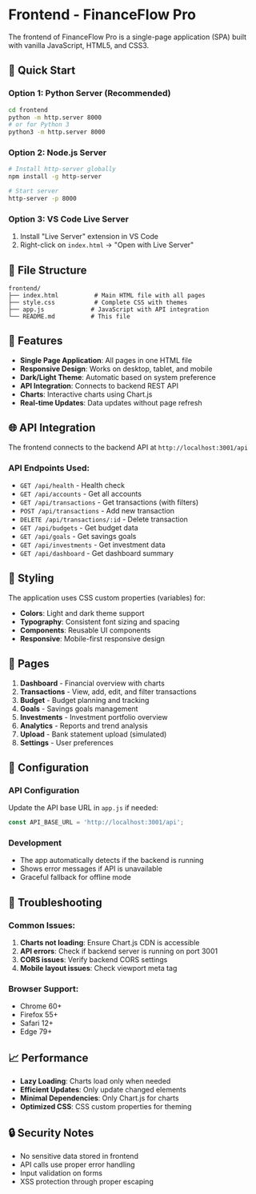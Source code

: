 # Frontend - FinanceFlow Pro

The frontend of FinanceFlow Pro is a single-page application (SPA) built with vanilla JavaScript, HTML5, and CSS3.

## 🚀 Quick Start

### Option 1: Python Server (Recommended)
```bash
cd frontend
python -m http.server 8000
# or for Python 3
python3 -m http.server 8000
```

### Option 2: Node.js Server
```bash
# Install http-server globally
npm install -g http-server

# Start server
http-server -p 8000
```

### Option 3: VS Code Live Server
1. Install "Live Server" extension in VS Code
2. Right-click on `index.html` → "Open with Live Server"

## 📁 File Structure

```
frontend/
├── index.html          # Main HTML file with all pages
├── style.css           # Complete CSS with themes
├── app.js             # JavaScript with API integration
└── README.md          # This file
```

## 🔧 Features

- **Single Page Application**: All pages in one HTML file
- **Responsive Design**: Works on desktop, tablet, and mobile
- **Dark/Light Theme**: Automatic based on system preference
- **API Integration**: Connects to backend REST API
- **Charts**: Interactive charts using Chart.js
- **Real-time Updates**: Data updates without page refresh

## 🌐 API Integration

The frontend connects to the backend API at `http://localhost:3001/api`

### API Endpoints Used:
- `GET /api/health` - Health check
- `GET /api/accounts` - Get all accounts
- `GET /api/transactions` - Get transactions (with filters)
- `POST /api/transactions` - Add new transaction
- `DELETE /api/transactions/:id` - Delete transaction
- `GET /api/budgets` - Get budget data
- `GET /api/goals` - Get savings goals
- `GET /api/investments` - Get investment data
- `GET /api/dashboard` - Get dashboard summary

## 🎨 Styling

The application uses CSS custom properties (variables) for:
- **Colors**: Light and dark theme support
- **Typography**: Consistent font sizing and spacing
- **Components**: Reusable UI components
- **Responsive**: Mobile-first responsive design

## 📱 Pages

1. **Dashboard** - Financial overview with charts
2. **Transactions** - View, add, edit, and filter transactions
3. **Budget** - Budget planning and tracking
4. **Goals** - Savings goals management
5. **Investments** - Investment portfolio overview
6. **Analytics** - Reports and trend analysis
7. **Upload** - Bank statement upload (simulated)
8. **Settings** - User preferences

## 🔧 Configuration

### API Configuration
Update the API base URL in `app.js` if needed:
```javascript
const API_BASE_URL = 'http://localhost:3001/api';
```

### Development
- The app automatically detects if the backend is running
- Shows error messages if API is unavailable
- Graceful fallback for offline mode

## 🚨 Troubleshooting

### Common Issues:
1. **Charts not loading**: Ensure Chart.js CDN is accessible
2. **API errors**: Check if backend server is running on port 3001
3. **CORS issues**: Verify backend CORS settings
4. **Mobile layout issues**: Check viewport meta tag

### Browser Support:
- Chrome 60+
- Firefox 55+
- Safari 12+
- Edge 79+

## 📈 Performance

- **Lazy Loading**: Charts load only when needed
- **Efficient Updates**: Only update changed elements
- **Minimal Dependencies**: Only Chart.js for charts
- **Optimized CSS**: CSS custom properties for theming

## 🔒 Security Notes

- No sensitive data stored in frontend
- API calls use proper error handling
- Input validation on forms
- XSS protection through proper escaping